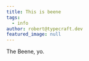 ```yaml
---
title: This is beene
tags:
  - info
author: robert@typecraft.dev
featured_image: null
---
```


The Beene, yo.

